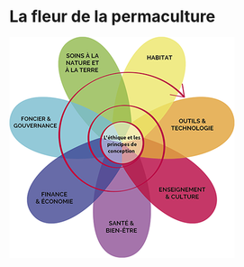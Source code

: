 # La fleur de la permaculture

<img src="../../images/fleur-de-la-permaculture.png" alt="La fleur expose les principes de la permaculture ainsi que son aspect cyclique" />
